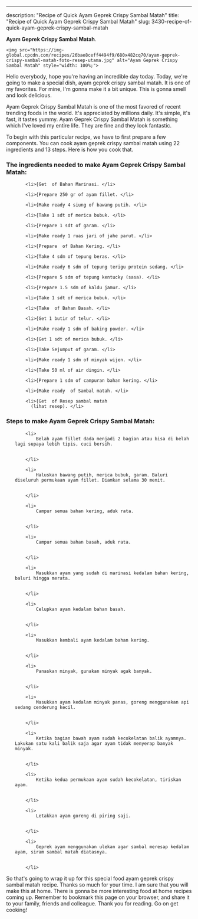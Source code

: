 ---
description: "Recipe of Quick Ayam Geprek Crispy Sambal Matah"
title: "Recipe of Quick Ayam Geprek Crispy Sambal Matah"
slug: 3430-recipe-of-quick-ayam-geprek-crispy-sambal-matah

<p>
	<strong>Ayam Geprek Crispy Sambal Matah</strong>. 
	
</p>
<p>
	
	<img src="https://img-global.cpcdn.com/recipes/26bae8ceff4494f9/680x482cq70/ayam-geprek-crispy-sambal-matah-foto-resep-utama.jpg" alt="Ayam Geprek Crispy Sambal Matah" style="width: 100%;">
	
	
</p>
<p>
	Hello everybody, hope you're having an incredible day today. Today, we're going to make a special dish, ayam geprek crispy sambal matah. It is one of my favorites. For mine, I'm gonna make it a bit unique. This is gonna smell and look delicious.
</p>
	
<p>
	
</p>
<p>
	Ayam Geprek Crispy Sambal Matah is one of the most favored of recent trending foods in the world. It's appreciated by millions daily. It's simple, it's fast, it tastes yummy. Ayam Geprek Crispy Sambal Matah is something which I've loved my entire life. They are fine and they look fantastic.
</p>

<p>
To begin with this particular recipe, we have to first prepare a few components. You can cook ayam geprek crispy sambal matah using 22 ingredients and 13 steps. Here is how you cook that.
</p>

<h3>The ingredients needed to make Ayam Geprek Crispy Sambal Matah:</h3>

<ol>
	
		<li>{Get  of Bahan Marinasi. </li>
	
		<li>{Prepare 250 gr of ayam fillet. </li>
	
		<li>{Make ready 4 siung of bawang putih. </li>
	
		<li>{Take 1 sdt of merica bubuk. </li>
	
		<li>{Prepare 1 sdt of garam. </li>
	
		<li>{Make ready 1 ruas jari of jahe parut. </li>
	
		<li>{Prepare  of Bahan Kering. </li>
	
		<li>{Take 4 sdm of tepung beras. </li>
	
		<li>{Make ready 6 sdm of tepung terigu protein sedang. </li>
	
		<li>{Prepare 5 sdm of tepung kentucky (sasa). </li>
	
		<li>{Prepare 1.5 sdm of kaldu jamur. </li>
	
		<li>{Take 1 sdt of merica bubuk. </li>
	
		<li>{Take  of Bahan Basah. </li>
	
		<li>{Get 1 butir of telur. </li>
	
		<li>{Make ready 1 sdm of baking powder. </li>
	
		<li>{Get 1 sdt of merica bubuk. </li>
	
		<li>{Take Sejumput of garam. </li>
	
		<li>{Make ready 1 sdm of minyak wijen. </li>
	
		<li>{Take 50 ml of air dingin. </li>
	
		<li>{Prepare 1 sdm of campuran bahan kering. </li>
	
		<li>{Make ready  of Sambal matah. </li>
	
		<li>{Get  of Resep sambal matah
          (lihat resep). </li>
	
</ol>
<p>
	
</p>

<h3>Steps to make Ayam Geprek Crispy Sambal Matah:</h3>

<ol>
	
		<li>
			Belah ayam fillet dada menjadi 2 bagian atau bisa di belah lagi supaya lebih tipis, cuci bersih.
			
			
		</li>
	
		<li>
			Haluskan bawang putih, merica bubuk, garam. Baluri diseluruh permukaan ayam fillet. Diamkan selama 30 menit.
			
			
		</li>
	
		<li>
			Campur semua bahan kering, aduk rata.
			
			
		</li>
	
		<li>
			Campur semua bahan basah, aduk rata.
			
			
		</li>
	
		<li>
			Masukkan ayam yang sudah di marinasi kedalam bahan kering, baluri hingga merata.
			
			
		</li>
	
		<li>
			Celupkan ayam kedalam bahan basah.
			
			
		</li>
	
		<li>
			Masukkan kembali ayam kedalam bahan kering.
			
			
		</li>
	
		<li>
			Panaskan minyak, gunakan minyak agak banyak.
			
			
		</li>
	
		<li>
			Masukkan ayam kedalam minyak panas, goreng menggunakan api sedang cenderung kecil.
			
			
		</li>
	
		<li>
			Ketika bagian bawah ayam sudah kecokelatan balik ayamnya. Lakukan satu kali balik saja agar ayam tidak menyerap banyak minyak.
			
			
		</li>
	
		<li>
			Ketika kedua permukaan ayam sudah kecokelatan, tiriskan ayam.
			
			
		</li>
	
		<li>
			Letakkan ayam goreng di piring saji.
			
			
		</li>
	
		<li>
			Geprek ayam menggunakan ulekan agar sambal meresap kedalam ayam, siram sambal matah diatasnya.
			
			
		</li>
	
</ol>

<p>
	
</p>

<p>
	So that's going to wrap it up for this special food ayam geprek crispy sambal matah recipe. Thanks so much for your time. I am sure that you will make this at home. There is gonna be more interesting food at home recipes coming up. Remember to bookmark this page on your browser, and share it to your family, friends and colleague. Thank you for reading. Go on get cooking!
</p>
